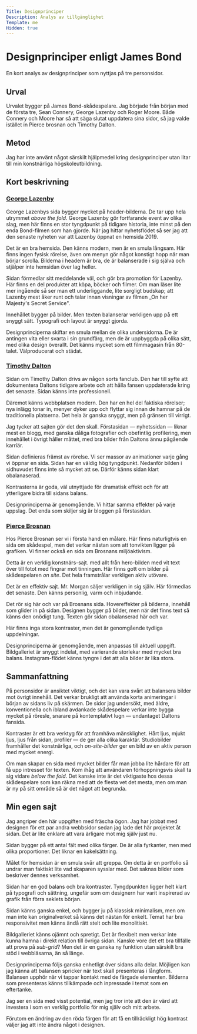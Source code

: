 ```yaml
---
Title: Designprinciper
Description: Analys av tillgänglighet
Template: me
Hidden: true
---
```


# Designprinciper enligt James Bond

En kort analys av designprinciper som nyttjas på tre personsidor.

## Urval

Urvalet bygger på James Bond-skådespelare. Jag började från början med de
första tre, Sean Connery, George Lazenby och Roger Moore.
Både Connery och Moore har så att säga slutat uppdatera sina sidor, så jag
valde istället in Pierce brosnan och Timothy Dalton.

## Metod

Jag har inte använt något särskilt hjälpmedel kring designprinciper utan
litar till min konstnärliga högskole&shy;utbildning.

## Kort beskrivning

### [George Lazenby][1]

George Lazenbys sida bygger mycket på header-bilderna. De tar upp hela utrymmet
_above the fold_. George Lazenby gör fortfarande event av olika slag, men här
finns en stor tyngdpunkt på tidigare historia, inte minst på den enda
Bond-filmen som han gjorde. När jag hittar nyhetsflödet så ser jag att den
senaste nyheten var att Lazenby öppnat en hemsida 2019.

Det är en bra hemsida. Den känns modern, men är en smula långsam. Här finns
ingen fysisk rörelse, även om menyn gör något konstigt hopp när man börjar
scrolla. Bilderna i headern är bra, de är balanserade i sig själva och stjälper
inte hemsidan över lag heller.

Sidan förmedlar sitt meddelande väl, och gör bra promotion för Lazenby. Här
finns en del produkter att köpa, böcker och filmer. Om man läser lite mer
ingående så ser man ett underliggande, lite sorgligt budskap; att Lazenby
mest åker runt och talar innan visningar av filmen _On her Majesty's Secret
Service".

Innehållet bygger på bilder. Men texten balanserar verkligen upp på ett snyggt
sätt. Typografi och layout är snyggt gjorda.

Designprinciperna skiftar en smula mellan de olika undersidorna. De är antingen
vita eller svarta i sin grundfärg, men de är uppbyggda på olika sätt, med olika
design överallt. Det känns mycket som ett filmmagasin från 80-talet.
Välproducerat och städat.

### [Timothy Dalton][2]

Sidan om Timothy Dalton drivs av någon sorts fanclub. Den har till syfte att
dokumentera Daltons tidigare arbete och att hålla fansen uppdaterade kring det
senaste. Sidan känns inte professionell.

Däremot känns webbplatsen modern. Den har en hel del faktiska rörelser; nya inlägg
tonar in, menyer dyker upp och flyttar sig innan de hamnar på de traditionella
platserna. Det hela är ganska snyggt, men på gränsen till virrigt.

Jag tycker att sajten gör det den skall. Förstasidan &mdash; nyhetssidan
&mdash; liknar mest en blogg, med ganska dåliga fotografier och obefintlig
profilering, men innehållet i övrigt håller måttet, med bra bilder från Daltons
ännu pågående karriär.

Sidan definieras främst av rörelse. Vi ser massor av animationer varje gång
vi öppnar en sida. Sidan har en väldig hög tyngdpunkt. Nedanför bilden i
sidhuvudet finns inte så mycket att se. Därför känns sidan klart obalanaserad.

Kontrasterna är goda, väl utnyttjade för dramatisk effekt och för att
ytterligare bidra till sidans balans.

Designprinciperna är genomgående. Vi hittar samma effekter på varje uppslag.
Det enda som skiljer sig är bloggen på förstasidan.

### [Pierce Brosnan][3]

Hos Pierce Brosnan ser vi i första hand en målare. Här finns naturligtvis en
sida om skådespel, men det verkar nästan som att tonvikten ligger på grafiken.
Vi finner också en sida om Brosnans miljöaktivism.

Detta är en verklig konstnärs-sajt. med allt från hero-bilden med vit text över
till fotot med fingrar mot tinningen. Här finns gott om bilder på skådespelaren _on site_. Det hela framstrålar verkligen aktiv utövare.

Det är en effektiv sajt. Mr. Morgan säljer verkligen in sig själv. Här förmedlas
det senaste. Den känns personlig, varm och inbjudande.

Det rör sig här och var på Brosnans sida. Hovereffekter på bilderna, innehåll
som glider in på sidan. Designen bygger på bilder, men när det finns text så
känns den onödigt tung. Texten gör sidan obalanserad här och var.

Här finns inga stora kontraster, men det är genomgående tydliga uppdelningar.

Designprinciperna är genomgående, men anpassas till aktuell uppgift.
Bildgalleriet är snyggt indelat, med varierande storlekar med mycket bra
balans. Instagram-flödet känns tyngre i det att alla bilder är lika stora.

## Sammanfattning

På personsidor är ansiktet viktigt, och det kan vara svårt att balansera bilder
mot övrigt innehåll. Det verkar brukligt att använda korta animeringar i början
av sidans liv på skärmen. De sidor jag undersökt, med äldre, konventionella och
ibland avdankade skådespelare verkar inte bygga mycket på röresle, snarare på
kontemplativt lugn &mdash; undantaget Daltons fansida.

Kontraster är ett bra verktyg för att framhäva mänsklighet. Hårt ljus, mjukt
ljus, ljus från sidan, profiler &mdash; de ger alla olika karaktär. Studiobilder
framhåller det konstnärliga, och _on-site-bilder_ ger en bild av en aktiv
person med mycket energi.

Om man skapar en sida med mycket bilder får man jobba lite hårdare för att få
upp intresset för texten. Kom ihåg att användaren förhoppningsvis skall ta sig
vidare _below the fold_. Det kanske inte är det viktigaste hos dessa
skådespelare som kan räkna med att de flesta vet det mesta, men om man är ny
på sitt område så är det något att begrunda.

## Min egen sajt

Jag angriper den här uppgiften med fräscha ögon. Jag har jobbat med designen för
ett par andra webbsidor sedan jag lade det här projektet åt sidan. Det är lite
enklare att vara ärligare mot mig själv just nu.

Sidan bygger på ett antal fält med olika färger. De är alla fyrkanter, men med
olika proportioner. Det liknar en kakelsättning.

Målet för hemsidan är en smula svår att greppa. Om detta är en portfolio så
undrar man faktiskt lite vad skaparen sysslar med. Det saknas bilder som
beskriver dennes verksamhet.

Sidan har en god balans och bra kontraster. Tyngdpunkten ligger helt klart på
typografi och sättning, ungefär som om designern har varit inspirerad av grafik
från förra seklets början.

Sidan känns ganska enkel, och bygger ju på klassisk minimalism, men om man inte
kan originalverket så känns det nästan för enkelt. Temat har bra responsivitet
men känns ändå rätt stelt och lite monolitiskt.

Bildgalleriet känns ojämnt och spretigt. Det är flexibelt men verkar inte kunna
hamna i direkt relation till övriga sidan. Kanske vore det ett bra tillfälle att
prova på _sub-grid_? Men det är en ganska ny funktion utan särskilt bra stöd i
webbläsarna, än så länge.

Designprinciperna följs ganska enhetligt över sidans alla delar. Möjligen kan
jag känna att balansen spricker när text skall presenteras i långform. Balansen
upphör när vi tappar kontakt med de färgade elementen. Bilderna som presenteras
känns tillkämpade och inpressade i temat som en eftertanke.

Jag ser en sida med visst potential, men jag tror inte att den är värd att
investera i som en verklig portfolio för mig själv och mitt arbete.

Förutom en ändring av den röda färgen för att få en tillräckligt hög kontrast
väljer jag att inte ändra något i designen.

[1]: https://www.georgelazenbyofficial.com/
[2]: https://timothydalton.co.uk/
[3]: http://www.piercebrosnan.com/
